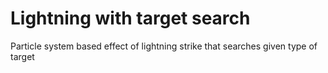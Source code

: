 # Lightning with target search
 Particle system based effect of lightning strike that searches given type of target

